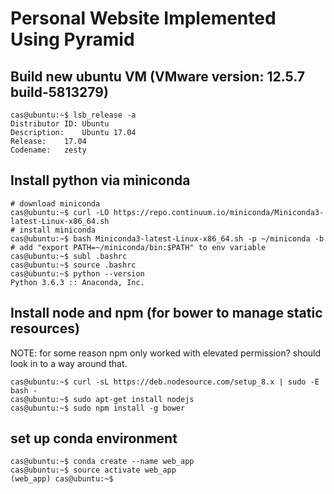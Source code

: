 # Personal Website Implemented Using Pyramid

## Build new ubuntu VM (VMware version: 12.5.7 build-5813279)
```
cas@ubuntu:~$ lsb_release -a
Distributor ID:	Ubuntu
Description:	Ubuntu 17.04
Release:	17.04
Codename:	zesty
```
## Install python via miniconda
```
# download miniconda
cas@ubuntu:~$ curl -LO https://repo.continuum.io/miniconda/Miniconda3-latest-Linux-x86_64.sh
# install miniconda
cas@ubuntu:~$ bash Miniconda3-latest-Linux-x86_64.sh -p ~/miniconda -b
# add "export PATH=~/miniconda/bin:$PATH" to env variable
cas@ubuntu:~$ subl .bashrc
cas@ubuntu:~$ source .bashrc
cas@ubuntu:~$ python --version
Python 3.6.3 :: Anaconda, Inc.
```

## Install node and npm (for bower to manage static resources)
NOTE: for some reason npm only worked with elevated permission? should look in to a way around that. 
```
cas@ubuntu:~$ curl -sL https://deb.nodesource.com/setup_8.x | sudo -E bash -
cas@ubuntu:~$ sudo apt-get install nodejs
cas@ubuntu:~$ sudo npm install -g bower
```
## set up conda environment
```
cas@ubuntu:~$ conda create --name web_app
cas@ubuntu:~$ source activate web_app
(web_app) cas@ubuntu:~$ 
```
